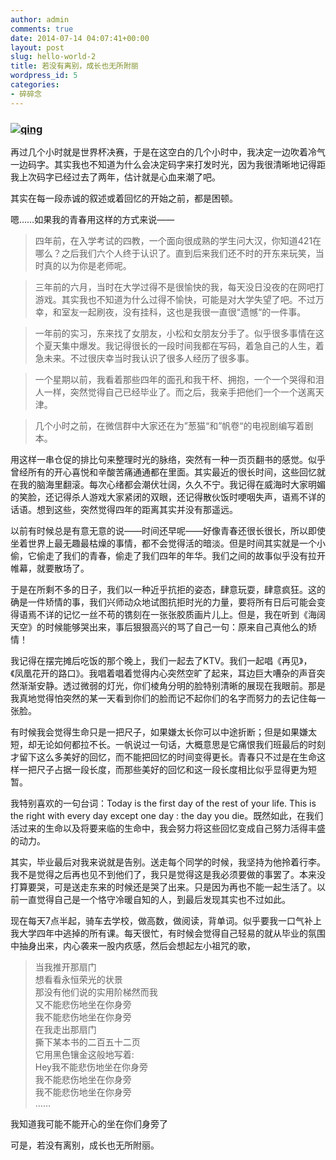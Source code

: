 ```yaml
---
author: admin
comments: true
date: 2014-07-14 04:07:41+00:00
layout: post
slug: hello-world-2
title: 若没有离别，成长也无所附丽
wordpress_id: 5
categories:
- 碎碎念
---
```


### [![qing](http://photos-f.ak.instagram.com/hphotos-ak-xpf1/10507921_271717916363813_504021287_n.jpg)](http://photos-f.ak.instagram.com/hphotos-ak-xpf1/10507921_271717916363813_504021287_n.jpg)
再过几个小时就是世界杯决赛，于是在这空白的几个小时中，我决定一边吹着冷气一边码字。其实我也不知道为什么会决定码字来打发时光，因为我很清晰地记得距我上次码字已经过去了两年，估计就是心血来潮了吧。

其实在每一段赤诚的叙述或着回忆的开始之前，都是困顿。

嗯……如果我的青春用这样的方式来说——

>四年前，在入学考试的四教，一个面向很成熟的学生问大汉，你知道421在哪么？之后我们六个人终于认识了。直到后来我们还不时的开东来玩笑，当时真的以为你是老师呢。 

>三年前的六月，当时在大学过得不是很愉快的我，每天没日没夜的在网吧打游戏。其实我也不知道为什么过得不愉快，可能是对大学失望了吧。不过万幸，和室友一起刷夜，没有挂科，这也是我很一直很“遗憾“的一件事。 

>一年前的实习，东来找了女朋友，小松和女朋友分手了。似乎很多事情在这个夏天集中爆发。我记得很长的一段时间我都在写码，着急自己的人生，着急未来。不过很庆幸当时我认识了很多人经历了很多事。 

>一个星期以前，我看着那些四年的面孔和我干杯、拥抱，一个一个哭得和泪人一样，突然觉得自己已经毕业了。而之后，我亲手把他们一个一个送离天津。 

>几个小时之前，在微信群中大家还在为”葱猫“和”帆卷“的电视剧编写着剧本。 

用这样一串仓促的排比句来整理时光的脉络，突然有一种一页页翻书的感觉。似乎曾经所有的开心喜悦和辛酸苦痛通通都在里面。其实最近的很长时间，这些回忆就在我的脑海里翻滚。每次心绪都会潮伏壮阔，久久不宁。我记得在威海时大家明媚的笑脸，还记得杀人游戏大家紧闭的双眼，还记得散伙饭时哽咽失声，语焉不详的话语。想到这些，突然觉得四年的距离其实并没有那遥远。

以前有时候总是有意无意的说——时间还早呢——好像青春还很长很长，所以即使坐着世界上最无趣最枯燥的事情，都不会觉得活的暗淡。但是时间其实就是一个小偷，它偷走了我们的青春，偷走了我们四年的年华。我们之间的故事似乎没有拉开帷幕，就要散场了。

于是在所剩不多的日子，我们以一种近乎抗拒的姿态，肆意玩耍，肆意疯狂。这的确是一件矫情的事，我们兴师动众地试图抗拒时光的力量，要将所有日后可能会变得语焉不详的记忆一丝不苟的镌刻在一张张胶质画片儿上。但是，我在听到《海阔天空》的时候能够哭出来，事后狠狠高兴的骂了自己一句：原来自己真他么的矫情！

我记得在摆完摊后吃饭的那个晚上，我们一起去了KTV。我们一起唱《再见》，《凤凰花开的路口》。我唱着唱着觉得内心突然空旷了起来，耳边巨大嘈杂的声音突然渐渐安静。透过微弱的灯光，你们棱角分明的脸特别清晰的展现在我眼前。那是我真地觉得怕突然的某一天看到你们的脸而记不起你们的名字而努力的去记住每一张脸。

有时候我会觉得生命只是一把尺子，如果嫌太长你可以中途折断；但是如果嫌太短，却无论如何都拉不长。一帆说过一句话，大概意思是它痛恨我们班最后的时刻才留下这么多美好的回忆，而不能把回忆的时间变得更长。青春只不过是在生命这样一把尺子占据一段长度，而那些美好的回忆和这一段长度相比似乎显得更为短暂。

我特别喜欢的一句台词：Today is the first day of the rest of your life. This is the right with every day except one day : the day you die。既然如此，在我们活过来的生命以及将要来临的生命中，我会努力将这些回忆变成自己努力活得丰盛的动力。

其实，毕业最后对我来说就是告别。送走每个同学的时候，我坚持为他拎着行李。我不是觉得之后再也见不到他们了，我只是觉得这是我必须要做的事罢了。本来没打算要哭，可是送走东来的时候还是哭了出来。只是因为再也不能一起生活了。以前一直觉得自己是一个恪守冷暖自知的人，到最后发现其实也不过如此。

现在每天7点半起，骑车去学校，做高数，做阅读，背单词。似乎要我一口气补上我大学四年中逃掉的所有课。每天很忙，有时候会觉得自己轻易的就从毕业的氛围中抽身出来，内心袭来一股内疚感，然后会想起左小祖咒的歌，


> 当我推开那扇门  
> 想看看永恒荣光的状景  
> 那没有他们说的实用阶梯然而我  
> 又不能悲伤地坐在你身旁  
> 我不能悲伤地坐在你身旁  
> 在我走出那扇门  
> 撕下某本书的二百五十二页  
> 它用黑色镶金这般地写着:  
> Hey我不能悲伤地坐在你身旁  
> 我不能悲伤地坐在你身旁  
> 我不能悲伤地坐在你身旁  
> ……  

我知道我可能不能开心的坐在你们身旁了

可是，若没有离别，成长也无所附丽。
